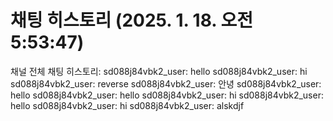 # 채팅 히스토리 (2025. 1. 18. 오전 5:53:47)

채널 전체 채팅 히스토리:
sd088j84vbk2_user: hello
sd088j84vbk2_user: hi
sd088j84vbk2_user: reverse
sd088j84vbk2_user: 안녕
sd088j84vbk2_user: hello
sd088j84vbk2_user: hello
sd088j84vbk2_user: hi
sd088j84vbk2_user: hello
sd088j84vbk2_user: hi
sd088j84vbk2_user: alskdjf